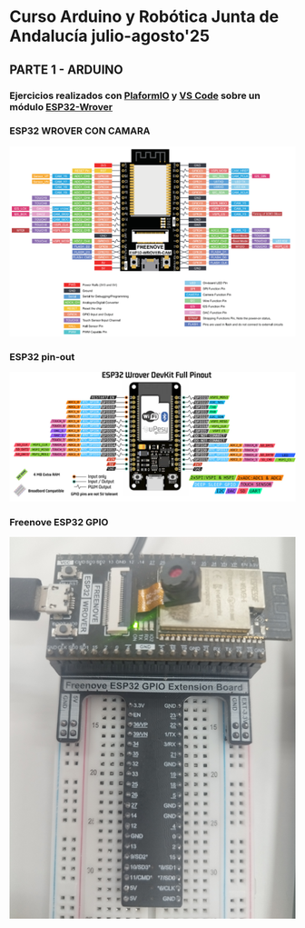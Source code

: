 # Curso Arduino y Robótica Junta de Andalucía julio-agosto'25

## PARTE 1 - ARDUINO

### Ejercicios realizados con [PlaformIO](https://platformio.org/) y [VS Code](https://code.visualstudio.com/) sobre un módulo [ESP32-Wrover](https://www.espressif.com/sites/default/files/documentation/esp32-wrover-e_esp32-wrover-ie_datasheet_en.pdf)

### ESP32 WROVER CON CAMARA
<img src="ESP32 WROVER/Freenove-ESP32-Wrover-CAM-pinout.webp" alt="ESP32 WROVER Cámara pinout" />

### ESP32 pin-out
<img src="ESP32 Wrover/doc-esp32-wrover-pinout-schema.webp" alt="ESP32 pinout" />

### Freenove ESP32 GPIO
<img src="ESP32 Wrover/Freenove ESP3232 GPIO Extension Board.jpg" alt="ESP32 pinout" />

